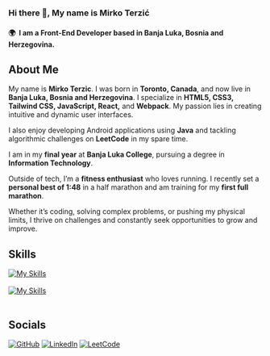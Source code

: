 ### Hi there 👋,  My name is Mirko Terzić
#### 🌍  I am a Front-End Developer based in Banja Luka, Bosnia and Herzegovina.
## About Me

My name is **Mirko Terzic**. I was born in **Toronto, Canada**, and now live in **Banja Luka, Bosnia and Herzegovina**. I specialize in **HTML5, CSS3, Tailwind CSS, JavaScript, React,** and **Webpack**. My passion lies in creating intuitive and dynamic user interfaces.

I also enjoy developing Android applications using **Java** and tackling algorithmic challenges on **LeetCode** in my spare time.

I am in my **final year** at **Banja Luka College**, pursuing a degree in **Information Technology**.

Outside of tech, I’m a **fitness enthusiast** who loves running. I recently set a **personal best of 1:48** in a half marathon and am training for my **first full marathon**.

Whether it’s coding, solving complex problems, or pushing my physical limits, I thrive on challenges and constantly seek opportunities to grow and improve.



## Skills


[![My Skills](https://skillicons.dev/icons?i=html,css,tailwind,js,react)](https://skillicons.dev) &nbsp;&nbsp;&nbsp;&nbsp;&nbsp;
<br/>
<br/>
[![My Skills](https://skillicons.dev/icons?i=java,androidstudio,sqlite)](https://skillicons.dev)
<br/>
<br/>


## Socials 

[![GitHub](https://img.shields.io/badge/GitHub-000000?style=for-the-badge&logo=github&logoColor=white)](https://github.com/mirkoterzic)
[![LinkedIn](https://img.shields.io/badge/LinkedIn-0A66C2?style=for-the-badge&logo=linkedin&logoColor=white)](https://www.linkedin.com/in/mirkoterzic/)
[![LeetCode](https://img.shields.io/badge/LeetCode-FB0000?style=for-the-badge&logo=leetcode&logoColor=white)](https://leetcode.com/u/mirko_terzic/)





